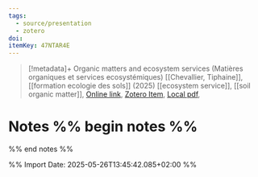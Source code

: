 ```yaml
---
tags:
  - source/presentation
  - zotero
doi: 
itemKey: 47NTAR4E
---
```

>[!metadata]+
> Organic matters and ecosystem services (Matières organiques et services ecosystémiques)
> [[Chevallier, Tiphaine]], 
> [[formation ecologie des sols]] (2025)
> [[ecosystem service]], [[soil organic matter]], 
> [Online link](), [Zotero Item](zotero://select/library/items/47NTAR4E), [Local pdf](file://C:/Users/aburg/Documents/references/zotero/storage/29I5X8YV/_05_MO_TChevallier_FormationEcologieSol2025.pdf), 

# Notes %% begin notes %%

%% end notes %%




%% Import Date: 2025-05-26T13:45:42.085+02:00 %%
